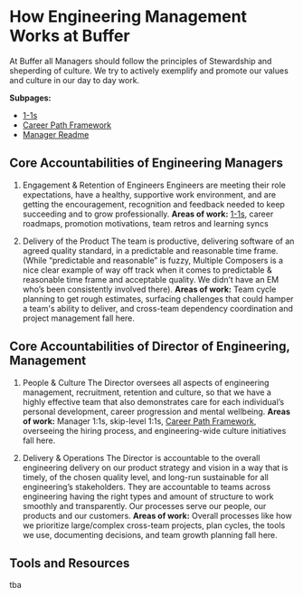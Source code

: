 # How Engineering Management Works at Buffer
At Buffer all Managers should follow the principles of Stewardship and sheperding of culture. We try to actively exemplify and promote our values and culture in our day to day work.

**Subpages:**
- [1-1s](/engineering-management/one-on-ones.md)
- [Career Path Framework](/engineering-management/career-path-framework.md)
- [Manager Readme](/engineering-management/manager-readme.md)

## Core Accountabilities of Engineering Managers
1. Engagement & Retention of Engineers
Engineers are meeting their role expectations, have a healthy, supportive work environment, and are getting the encouragement, recognition and feedback needed to keep succeeding and to grow professionally.
**Areas of work:** [1-1s](/engineering-management/one-on-ones.md), career roadmaps, promotion motivations, team retros and learning syncs

2. Delivery of the Product
The team is productive, delivering software of an agreed quality standard, in a predictable and reasonable time frame.
(While “predictable and reasonable” is fuzzy, Multiple Composers is a nice clear example of way off track when it comes to predictable & reasonable time frame and acceptable quality. We didn’t have an EM who’s been consistently involved there).
**Areas of work:** Team cycle planning to get rough estimates, surfacing challenges that could hamper a team's ability to deliver, and cross-team dependency coordination and project management fall here.

## Core Accountabilities of Director of Engineering, Management
1. People & Culture 
The Director oversees all aspects of engineering management, recruitment, retention and culture, so that we have a highly effective team that also demonstrates care for each individual’s personal development, career progression and mental wellbeing.
**Areas of work:** Manager 1:1s, skip-level 1:1s, [Career Path Framework](/engineering-management/career-path-framework.md), overseeing the hiring process, and engineering-wide culture initiatives fall here.

2. Delivery & Operations
The Director is accountable to the overall engineering delivery on our product strategy and vision in a way that is timely, of the chosen quality level, and long-run sustainable for all engineering’s stakeholders. They are accountable to teams across engineering having the right types and amount of structure to work smoothly and transparently. Our processes serve our people, our products and our customers.
**Areas of work:** Overall processes like how we prioritize large/complex cross-team projects, plan cycles, the tools we use, documenting decisions, and team growth planning fall here.

## Tools and Resources
tba